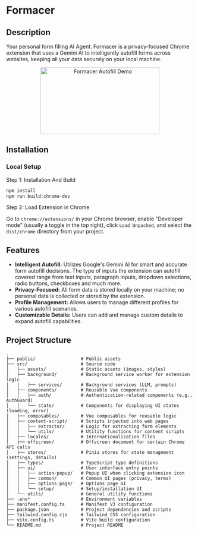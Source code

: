 # Formacer

## Description

Your personal form filling AI Agent. Formacer is a privacy-focused Chrome extension that uses a Gemini AI to intelligently autofill forms across websites, keeping all your data securely on your local machine.

<div align="center">
  <a href="https://www.youtube.com/watch?v=tmImoc9Nkq0">
    <img src="src/assets/formacer-autofill-demo.gif" alt="Formacer Autofill Demo" width="320" height="180">
  </a>
</div>

## Installation

### Local Setup

Step 1: Installation And Build

```bash
npm install
npm run build:chrome-dev
```

Step 2: Load Extension in Chrome

Go to `chrome://extensions/` in your Chrome browser, enable "Developer mode" (usually a toggle in the top right), click `Load Unpacked`, and select the `dist/chrome` directory from your project.

## Features

- **Intelligent Autofill:** Utilizes Google's Gemini AI for smart and accurate form autofill decisions. The type of inputs the extension can autofill covered range from text inputs, paragraph inputs, dropdown selections, radio buttons, checkboxes and much more.
- **Privacy-Focused:** All form data is stored locally on your machine; no personal data is collected or stored by the extension.
- **Profile Management:** Allows users to manage different profiles for various autofill scenarios.
- **Customizable Details:** Users can add and manage custom details to expand autofill capabilities.

## Project Structure

```
.
├── public/                 # Public assets
├── src/                    # Source code
│   ├── assets/             # Static assets (images, styles)
│   ├── background/         # Background service worker for extension logic
│   │   ├── services/       # Background services (LLM, prompts)
│   ├── components/         # Reusable Vue components
│   │   ├── auth/           # Authentication-related components (e.g., AuthGuard)
│   │   └── state/          # Components for displaying UI states (loading, error)
│   ├── composables/        # Vue composables for reusable logic
│   ├── content-script/     # Scripts injected into web pages
│   │   ├── extractor/      # Logic for extracting form elements
│   │   └── utils/          # Utility functions for content scripts
│   ├── locales/            # Internationalization files
│   ├── offscreen/          # Offscreen document for certain Chrome API calls
│   ├── stores/             # Pinia stores for state management (settings, details)
│   ├── types/              # TypeScript type definitions
│   ├── ui/                 # User interface entry points
│   │   ├── action-popup/   # Popup UI when clicking extension icon
│   │   ├── common/         # Common UI pages (privacy, terms)
│   │   ├── options-page/   # Options page UI
│   │   └── setup/          # Setup/installation UI
│   └── utils/              # General utility functions
├── .env*                   # Environment variables
├── manifest.config.ts      # Manifest V3 configuration
├── package.json            # Project dependencies and scripts
├── tailwind.config.cjs     # Tailwind CSS configuration
├── vite.config.ts          # Vite build configuration
└── README.md               # Project README
```
